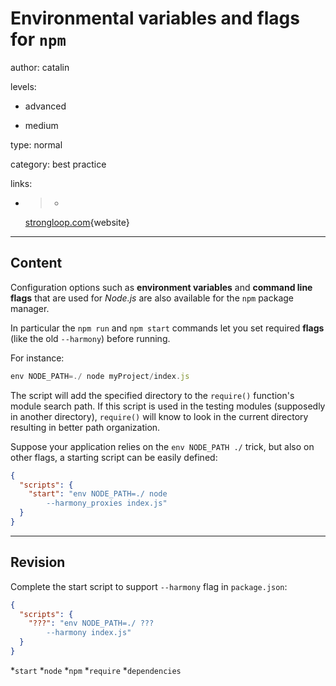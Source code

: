 # Environmental variables and flags for `npm`
author: catalin

levels:

  - advanced

  - medium

type: normal

category: best practice

links:

  - >-
    [strongloop.com](https://strongloop.com/strongblog/3-neat-tricks-with-npm-run/){website}

---
## Content

Configuration options such as **environment variables** and **command line flags** that are used for *Node.js* are also available for the `npm` package manager.


In particular the `npm run` and `npm start` commands let you set required **flags** (like the old `--harmony`) before running.


For instance:
```javascript
env NODE_PATH=./ node myProject/index.js

```
The script will add the specified directory to the `require()` function's module search path. If this script is  used in the testing modules (supposedly in another directory), `require()` will know to look in the current directory resulting in better path organization.

Suppose your application relies on the `env NODE_PATH ./` trick, but also on other flags, a starting script can be easily defined:
```json
{
  "scripts": {
    "start": "env NODE_PATH=./ node 
        --harmony_proxies index.js"
  }
}
```

---
## Revision

Complete the start script to support `--harmony` flag in `package.json`:
```json
{
  "scripts": {
    "???": "env NODE_PATH=./ ??? 
        --harmony index.js"
  }
}
```
*`start`
*`node`
*`npm`
*`require`
*`dependencies`